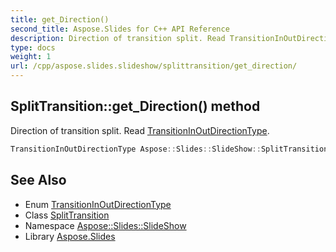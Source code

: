 ```yaml
---
title: get_Direction()
second_title: Aspose.Slides for C++ API Reference
description: Direction of transition split. Read TransitionInOutDirectionType.
type: docs
weight: 1
url: /cpp/aspose.slides.slideshow/splittransition/get_direction/
---
```

## SplitTransition::get_Direction() method


Direction of transition split. Read [TransitionInOutDirectionType](../../transitioninoutdirectiontype/).

```cpp
TransitionInOutDirectionType Aspose::Slides::SlideShow::SplitTransition::get_Direction() override
```

## See Also

* Enum [TransitionInOutDirectionType](../transitioninoutdirectiontype/)
* Class [SplitTransition](./)
* Namespace [Aspose::Slides::SlideShow](../)
* Library [Aspose.Slides](../../)